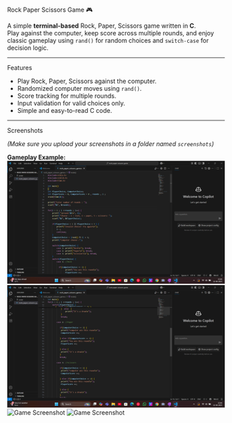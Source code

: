 Rock Paper Scissors Game 🎮

A simple **terminal-based** Rock, Paper, Scissors game written in **C**.  
Play against the computer, keep score across multiple rounds, and enjoy classic gameplay using `rand()` for random choices and `switch-case` for decision logic.

---

Features
- Play Rock, Paper, Scissors against the computer.
- Randomized computer moves using `rand()`.
- Score tracking for multiple rounds.
- Input validation for valid choices only.
- Simple and easy-to-read C code.

---

Screenshots

*(Make sure you upload your screenshots in a folder named `screenshots`)*

**Gameplay Example:**
![Game Screenshot](https://github.com/Sundaram790/rock-paper-scissors-c/blob/main/Screenshot%20001.png?raw=true)
![Game Screenshot](https://github.com/Sundaram790/rock-paper-scissors-c/blob/main/Screenshot%20002.png?raw=true)
![Game Screenshot]()
![Game Screenshot]()

